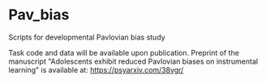 # Pav_bias
Scripts for developmental Pavlovian bias study

Task code and data will be available upon publication.
Preprint of the manuscript "Adolescents exhibit reduced Pavlovian biases on instrumental learning" is available at: https://psyarxiv.com/38vgr/
